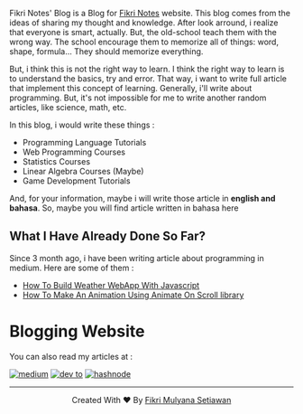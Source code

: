 
Fikri Notes' Blog is a Blog for [Fikri Notes](https://fikrinotes.netlify.app) website. This blog comes from the ideas of sharing my thought and knowledge. After look arround, i realize that everyone is smart, actually. But, the old-school teach them with the wrong way. The school encourage them to memorize all of things: word, shape, formula... They should memorize everything. 

But, i think this is not the right way to learn. I think the right way to learn is to understand the basics, try and error. That way, i want to write full article that implement this concept of learning. Generally, i'll write about programming. But, it's not impossible for me to write another random articles, like science, math, etc. 

In this blog, i would write these things :
- Programming Language Tutorials
- Web Programming Courses 
- Statistics Courses
- Linear Algebra Courses (Maybe) 
- Game Development Tutorials 

And, for your information, maybe i will write those article in **english and bahasa**. So, maybe you will find article written in bahasa here 

## What I Have Already Done So Far? 

Since 3 month ago, i have been writing article about programming in medium. Here are some of them : 
- [How To Build Weather WebApp With Javascript](https://javascript.plainenglish.io/how-to-build-a-weather-web-app-using-vanilla-javascript-5518dbb92c52) 
- [How To Make An Animation Using Animate On Scroll library](https://medium.com/geekculture/how-to-make-an-animation-using-animate-on-scroll-8f57ef73924c)

# Blogging Website 
You can also read my articles at : 

<a href="https://fikrinotes.medium.com">![medium](https://img.shields.io/badge/Medium-12100E?style=for-the-badge&logo=medium&logoColor=white)</a>
<a href="https://dev.to/fikrinotes">![dev to](https://img.shields.io/badge/dev.to-0A0A0A?style=for-the-badge&logo=dev.to&logoColor=white)</a>
<a href="https://fikrinotes.hashnode.dev">![hashnode](https://img.shields.io/badge/Hashnode-2962FF?style=for-the-badge&logo=hashnode&logoColor=white)</a>

<hr/>

<center>

Created With ♥️ By <a href="https://fikrinotes.netlify.app/">Fikri Mulyana Setiawan</a>

</center>
